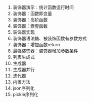 1. 装饰器演示：统计函数运行时间
2. 装饰器：函数即变量
3. 装饰器：高阶函数
4. 装饰器：嵌套函数
5. 装饰器实现
6. 装饰器语法糖、被装饰函数有参数方式
7. 装饰器：增加函数return
8. 最强装饰器：装饰器增加参数条件
9. 列表生成式
10. 生成器
11. 生成器并行
12. 迭代器
13. 内置方法
14. json序列化
15. pickle序列化